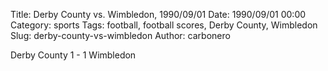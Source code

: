 Title: Derby County vs. Wimbledon, 1990/09/01
Date: 1990/09/01 00:00
Category: sports
Tags: football, football scores, Derby County, Wimbledon
Slug: derby-county-vs-wimbledon
Author: carbonero


Derby County 1 - 1 Wimbledon
